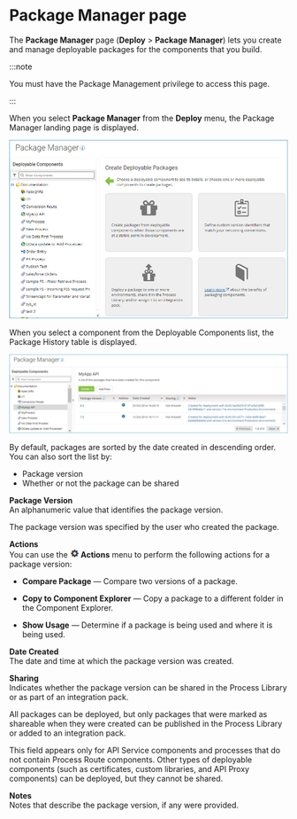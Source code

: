 # Package Manager page

<head>
  <meta name="guidename" content="Integration"/>
  <meta name="context" content="GUID-C3CD9DE6-AC02-48AE-B02C-96F294E6184F"/>
</head>

The **Package Manager** page \(**Deploy** \> **Package Manager**\) lets you create and manage deployable packages for the components that you build.

:::note

You must have the Package Management privilege to access this page.

:::

When you select **Package Manager** from the **Deploy** menu, the Package Manager landing page is displayed.

![Package Manager landing page.](../Images/deploy-pg-package-manager-landing.jpg)

When you select a component from the Deployable Components list, the Package History table is displayed.

![A selected component displays its package history.](../Images/deploy-pg-package-list.jpg)

By default, packages are sorted by the date created in descending order. You can also sort the list by:

- Package version
- Whether or not the package can be shared

**Package Version**  
An alphanumeric value that identifies the package version.

The package version was specified by the user who created the package.

**Actions**  
You can use the **![](../Images/main-ic-gear-black-16_cdde83e4-a176-436a-86ca-1fe4937e3085.jpg) Actions** menu to perform the following actions for a package version:

- **Compare Package** — Compare two versions of a package.

- **Copy to Component Explorer** — Copy a package to a different folder in the Component Explorer.

- **Show Usage** — Determine if a package is being used and where it is being used.

**Date Created**  
The date and time at which the package version was created.

**Sharing**  
Indicates whether the package version can be shared in the Process Library or as part of an integration pack.

All packages can be deployed, but only packages that were marked as shareable when they were created can be published in the Process Library or added to an integration pack.

This field appears only for API Service components and processes that do not contain Process Route components. Other types of deployable components \(such as certificates, custom libraries, and API Proxy components\) can be deployed, but they cannot be shared.

**Notes**  
Notes that describe the package version, if any were provided.
